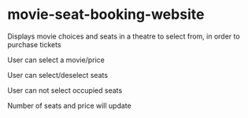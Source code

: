 # movie-seat-booking-website
Displays movie choices and seats in a theatre to select from, in order to purchase tickets

User can select a movie/price  

User can select/deselect seats  

User can not select occupied seats  

Number of seats and price will update
